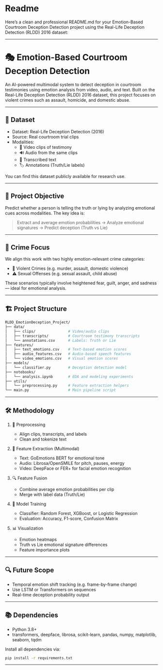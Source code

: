 # Readme
Here’s a clean and professional README.md for your Emotion-Based Courtroom Deception Detection project using the Real-Life Deception Detection (RLDD) 2016 dataset:

---

# 🎭 Emotion-Based Courtroom Deception Detection

An AI-powered multimodal system to detect deception in courtroom testimonies using emotion analysis from video, audio, and text. Built on the Real-Life Deception Detection (RLDD) 2016 dataset, this project focuses on violent crimes such as assault, homicide, and domestic abuse.

---

## 📂 Dataset

- Dataset: Real-Life Deception Detection (2016)
- Source: Real courtroom trial clips
- Modalities:
  - 🎥 Video clips of testimony
  - 🔊 Audio from the same clips
  - 📜 Transcribed text
  - 🏷️ Annotations (Truth/Lie labels)

You can find this dataset publicly available for research use.

---

## 🧠 Project Objective

Predict whether a person is telling the truth or lying by analyzing emotional cues across modalities. The key idea is:

> Extract and average emotion probabilities → Analyze emotional signatures → Predict deception (Truth vs Lie)

---

## 💼 Crime Focus

We align this work with two highly emotion-relevant crime categories:
- 🔪 Violent Crimes (e.g. murder, assault, domestic violence)
- ⚠️ Sexual Offenses (e.g. sexual assault, child abuse)

These scenarios typically involve heightened fear, guilt, anger, and sadness — ideal for emotional analysis.

---

## 🏗️ Project Structure

```bash
RLDD_EmotionDeception_Project/
├── data/
│   ├── clips/               # Video/audio clips
│   ├── transcripts/         # Courtroom testimony transcripts
│   └── annotations.csv      # Labels: Truth or Lie
├── features/
│   ├── text_emotions.csv    # Text-based emotion scores
│   ├── audio_features.csv   # Audio-based speech features
│   └── video_emotions.csv   # Visual emotion scores
├── models/
│   └── classifier.py        # Deception detection model
├── notebooks/
│   └── analysis.ipynb       # EDA and modeling experiments
├── utils/
│   └── preprocessing.py     # Feature extraction helpers
└── main.py                  # Main pipeline script
```

---

## 🛠️ Methodology

1. 🎯 Preprocessing
   - Align clips, transcripts, and labels
   - Clean and tokenize text

2. 🧪 Feature Extraction (Multimodal)
   - Text: GoEmotions BERT for emotional tone
   - Audio: Librosa/OpenSMILE for pitch, pauses, energy
   - Video: DeepFace or FER+ for facial emotion recognition

3. 🔍 Feature Fusion
   - Combine average emotion probabilities per clip
   - Merge with label data (Truth/Lie)

4. 🤖 Model Training
   - Classifier: Random Forest, XGBoost, or Logistic Regression
   - Evaluation: Accuracy, F1-score, Confusion Matrix

5. 📊 Visualization
   - Emotion heatmaps
   - Truth vs Lie emotional signature differences
   - Feature importance plots

---

## 🔍 Future Scope

- Temporal emotion shift tracking (e.g. frame-by-frame change)
- Use LSTM or Transformers on sequences
- Real-time deception probability output

---

## 📚 Dependencies

- Python 3.8+
- transformers, deepface, librosa, scikit-learn, pandas, numpy, matplotlib, seaborn, tqdm

Install all dependencies via:

```bash
pip install -r requirements.txt
```

---





